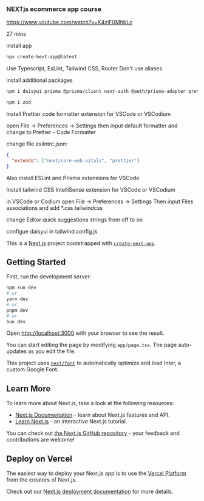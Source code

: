 ### NEXTjs ecommerce app course 

https://www.youtube.com/watch?v=K4ziF0MhbLc 

27 mins

install app
```bash
npx create-bext-app@latest
```

Use Typescript, EsLint, Tailwind CSS, Router
Don't use aliases 

install additional packages
```bash
npm i daisyui prisma @prisma/client next-auth @auth/prisma-adapter prettier eslint-config-prettier prettier-plugin-tailwindcss 

npm i zod
```

Install Prettier code formatter extension for VSCode or VSCodium 

open File -> Preferences -> Settings
then input default formatter 
and change to Prettier - Code Formatter 

change file eslintrc.json:
```json
{
  "extends": ["next/core-web-vitals", "prettier"]
}
```

Also install ESLint and Prisma extensions for VSCode

Install tailwind CSS IntelliSense extension for VSCode or VSCodium 

in VSCode or Codium 
open File -> Preferences -> Settings 
Then input Files associations and add
*.css     tailwindcss 

change Editor quick suggestions 
strings from off to on 


configue daisyui in tailwind.config.js 




This is a [Next.js](https://nextjs.org/) project bootstrapped with [`create-next-app`](https://github.com/vercel/next.js/tree/canary/packages/create-next-app).

## Getting Started

First, run the development server:

```bash
npm run dev
# or
yarn dev
# or
pnpm dev
# or
bun dev
```

Open [http://localhost:3000](http://localhost:3000) with your browser to see the result.

You can start editing the page by modifying `app/page.tsx`. The page auto-updates as you edit the file.

This project uses [`next/font`](https://nextjs.org/docs/basic-features/font-optimization) to automatically optimize and load Inter, a custom Google Font.

## Learn More

To learn more about Next.js, take a look at the following resources:

- [Next.js Documentation](https://nextjs.org/docs) - learn about Next.js features and API.
- [Learn Next.js](https://nextjs.org/learn) - an interactive Next.js tutorial.

You can check out [the Next.js GitHub repository](https://github.com/vercel/next.js/) - your feedback and contributions are welcome!

## Deploy on Vercel

The easiest way to deploy your Next.js app is to use the [Vercel Platform](https://vercel.com/new?utm_medium=default-template&filter=next.js&utm_source=create-next-app&utm_campaign=create-next-app-readme) from the creators of Next.js.

Check out our [Next.js deployment documentation](https://nextjs.org/docs/deployment) for more details.
